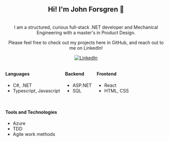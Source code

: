 <div align="center">
<h2> Hi! I'm John Forsgren 👋 </h2> <br/> 
I am a structured, curious full-stack .NET developer and Mechanical Engineering with a master's in Product Design. <br/> 

Please feel free to check out my projects here in GitHub, and reach out to me on LinkedIn! 
  
[![LinkedIn](https://img.shields.io/badge/-LinkedIn-blue?style=flat-square&logo=Linkedin&logoColor=white)](https://www.linkedin.com/in/john-forsgren95/)
 
</div>

<div style="display: flex; flex-wrap: wrap; gap: 1rem;">
  <div>
    <h4>Languages</h4>
    <ul>
      <li>C#, .NET</li>
      <li>Typescript, Javascript</li>
    </ul>
  </div>

  <div>
    <h4>Backend</h4>
    <ul>
      <li>ASP.NET</li>
      <li>SQL</li>
    </ul>
  </div>

  <div>
    <h4>Frontend</h4>
    <ul>
      <li>React</li>
      <li>HTML, CSS</li>
    </ul>
  </div>

  <div>
    <h4>Tools and Technologies</h4>
    <ul>
      <li>Azure</li>
      <li>TDD</li>
      <li>Agile work methods</li>
    </ul>
  </div>
</div>







<!---
JohnForsgren/JohnForsgren is a ✨ special ✨ repository because its `README.md` (this file) appears on your GitHub profile.
You can click the Preview link to take a look at your changes.
--->
